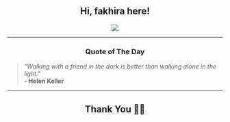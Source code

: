 <h2 align="center"> Hi, fakhira here!</h2>

<p align="center">
<a href="https://github.com/fakhiralkda" alt="github streak"><img src="https://dvst-streak.herokuapp.com/?user=fakhiralkda&theme=tokyonight&fire=DD472C"></a>
</p>

<hr>
<h3 align="center">Quote of The Day</h3>
<p align="center">
<blockquote>
<i>"Walking with a friend in the dark is better than walking alone in the light."</i>
<br>
<b>- Helen Keller</b>
</blockquote>
</p>


<hr>
<h2 align="center">Thank You 🙏🏼</h2>
